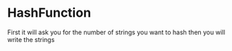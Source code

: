 # HashFunction
<p> First it will ask you for the number of strings you want to hash then you will write the strings</p>
